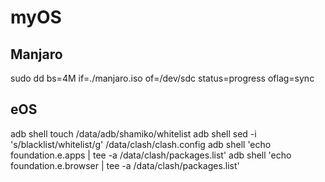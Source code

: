 # myOS

## Manjaro
sudo dd bs=4M if=./manjaro.iso of=/dev/sdc status=progress oflag=sync 

## eOS
adb shell touch /data/adb/shamiko/whitelist
adb shell sed -i 's/blacklist/whitelist/g' /data/clash/clash.config
adb shell 'echo foundation.e.apps | tee -a /data/clash/packages.list'
adb shell 'echo foundation.e.browser | tee -a /data/clash/packages.list'
